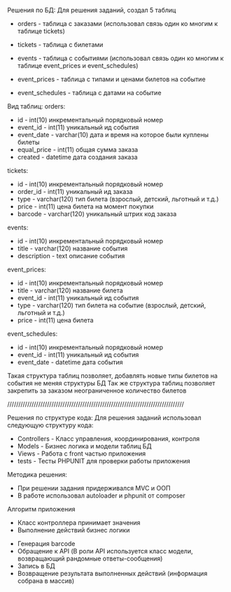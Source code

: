 Решения по БД:
Для решения заданий, создал 5 таблиц
* orders - таблица с заказами (использовал связь один ко многим к таблице tickets)
* tickets - таблица с билетами

* events - таблица с событиями (использовал связь один ко многим к таблице event_prices и event_schedules)
* event_prices - таблица с типами и ценами билетов на событие
* event_schedules - таблица с датами на событие

Вид таблиц:
orders:
* id - int(10) инкрементальный порядковый номер
* event_id - int(11) уникальный ид события
* event_date - varchar(10) дата и время на которое были куплены билеты
* equal_price - int(11) общая сумма заказа
* created - datetime дата создания заказа

tickets:
* id - int(10) инкрементальный порядковый номер
* order_id - int(11) уникальный ид заказа
* type - varchar(120) тип билета (взрослый, детский, льготный и т.д.)
* price - int(11) цена билета на момент покупки
* barcode - varchar(120) уникальный штрих код заказа

events:
* id - int(10) инкрементальный порядковый номер
* title - varchar(120) название события
* description - text описание события

event_prices:
* id - int(10) инкрементальный порядковый номер
* title - varchar(120) название билета
* event_id - int(11) уникальный ид события
* type - varchar(120) тип билета на событие (взрослый, детский, льготный и т.д.)
* price - int(11) цена билета

event_schedules:
* id - int(10) инкрементальный порядковый номер
* event_id - int(11) уникальный ид события
* event_date - datetime дата события

Такая структура таблиц позволяет, добавлять новые типы билетов на события не меняя структуры БД
Так же структура таблиц позволяет закрепить за заказом неограниченное количество билетов

////////////////////////////////////////////////////////////////////////////////

Решения по структуре кода:
Для решения заданий использовал следующую структуру кода:
* Controllers - Класс управления, координирования, контроля
* Models - Бизнес логика и модели таблиц БД
* Views - Работа с front частью приложения
* tests - Тесты PHPUNIT для проверки работы приложения

Методика решения:
* При решении задания придерживался MVC и ООП
* В работе использовал autoloader и phpunit от composer

Алгоритм приложения
* Класс контроллера принимает значения
* Выполнение действий бизнес логики
- Генерация barcode
- Обращение к API (В роли API используется класс модели, возвращающий рандомные ответы-сообщения)
- Запись в БД
- Возвращение результата выполненных действий (информация собрана в массив)